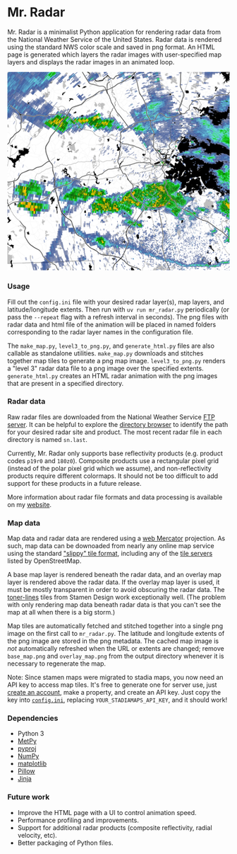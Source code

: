 # Mr. Radar

Mr. Radar is a minimalist Python application for rendering radar data
from the National Weather Service of the United States. Radar data is
rendered using the standard NWS color scale and saved in png format.
An HTML page is generated which layers the radar images with
user-specified map layers and displays the radar images in an animated
loop.

![example radar image](example.png)

### Usage

Fill out the `config.ini` file with your desired radar layer(s), map
layers, and latitude/longitude extents.  Then run with `uv run mr_radar.py`
periodically (or pass the `--repeat` flag with a refresh interval in
seconds).  The png files with radar data and html file of the
animation will be placed in named folders corresponding to the radar
layer names in the configuration file.

The `make_map.py`, `level3_to_png.py`, and `generate_html.py` files
are also callable as standalone utilities.  `make_map.py` downloads
and stitches together map tiles to generate a png map image.
`level3_to_png.py` renders a "level 3" radar data file to a png image
over the specified extents.  `generate_html.py` creates an HTML radar
animation with the png images that are present in a specified directory.

### Radar data

Raw radar files are downloaded from the National Weather Service
[FTP server](https://www.weather.gov/tg/radfiles).
It can be helpful to explore the
[directory browser](https://tgftp.nws.noaa.gov/SL.us008001/DF.of/DC.radar/)
to identify the path for your desired radar site and product.
The most recent radar file in each directory is named `sn.last`.

Currently, Mr. Radar only supports base reflectivity products
(e.g. product codes `p19r0` and `180z0`).  Composite products use a
rectangular pixel grid (instead of the polar pixel grid which we
assume), and non-reflectivity products require different colormaps.
It should not be too difficult to add support for these products in a
future release.

More information about radar file formats and data processing is
available on my [website](http://dlaw.me/weather-radar/).

### Map data

Map data and radar data are rendered using a
[web Mercator](https://en.wikipedia.org/wiki/Web_Mercator_projection)
projection.  As such, map data can be downoaded from nearly any
online map service using the standard
["slippy" tile format](https://wiki.openstreetmap.org/wiki/Slippy_map_tilenames),
including any of the
[tile servers](https://wiki.openstreetmap.org/wiki/Tile_servers)
listed by OpenStreetMap.

A base map layer is rendered beneath the radar data, and an overlay
map layer is rendered above the radar data.  If the overlay map layer
is used, it must be mostly transparent in order to avoid obscuring the
radar data.  The [toner-lines](http://maps.stamen.com/toner-lines/)
tiles from Stamen Design work exceptionally well.  (The problem with
only rendering map data beneath radar data is that you can't see the
map at all when there is a big storm.)

Map tiles are automatically fetched and stitched together into a
single png image on the first call to `mr_radar.py`.  The latitude and
longitude extents of the png image are stored in the png metadata. The
cached map image is *not* automatically refreshed when the URL or
extents are changed; remove `base_map.png` and `overlay_map.png` from
the output directory whenever it is necessary to regenerate the map.

Note: Since stamen maps were migrated to stadia maps, you now need an API key to access map tiles. It's free to generate one for server use, just [create an account](https://client.stadiamaps.com/signup/?utm_source=stamen), make a property, and create an API key. Just copy the key into [`config.ini`](/config.ini#L10), replacing `YOUR_STADIAMAPS_API_KEY`, and it should work!

### Dependencies

* Python 3
* [MetPy](https://unidata.github.io/MetPy/latest/index.html)
* [pyproj](https://pyproj4.github.io/pyproj/stable/)
* [NumPy](https://numpy.org/)
* [matplotlib](https://matplotlib.org/)
* [Pillow](https://pillow.readthedocs.io/en/stable/)
* [Jinja](https://jinja.palletsprojects.com/)

### Future work

* Improve the HTML page with a UI to control animation speed.
* Performance profiling and improvements.
* Support for additional radar products (composite reflectivity,
  radial velocity, etc).
* Better packaging of Python files.
